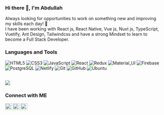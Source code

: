 ### Hi there 👋, I'm Abdullah

<p>
Always looking for opportunities to work on something new and improving my skills each day! 🚀
<br/>
I have been working with React js, React Native, Vue js, Nuxt js, TypeScript, Vuetify, Ant Design, Tailwindcss and have a strong Mindset to learn to become a Full Stack Developer.  
</p>  

<!-- <div align="center">
<img  src="https://camo.githubusercontent.com/992babdffd8c74a1502de375fbdf7e4d54773242/68747470733a2f2f6d656469612e67697068792e636f6d2f6d656469612f53576f536b4e36447854737a71494b4571762f67697068792e676966" width="50%"/>
</div> -->

### Languages and Tools
![HTML5](https://img.shields.io/badge/-HTML5-white?style=flat-square&logo=html5&logoColor=halloweenorange)
![CSS3](https://img.shields.io/badge/-CSS3-white?style=flat-square&logo=css3&logoColor=blue)
![JavaScript](https://img.shields.io/badge/-JavaScript-white?style=flat-square&logo=javascript&logoColor=yellow)
![React](https://img.shields.io/badge/-React-white?style=flat-square&logo=react&logoColor=skyblue)
![Redux](https://img.shields.io/badge/-Redux-white?style=flat-square&logo=Redux&logoColor=blueviolet)
![Material_UI](https://img.shields.io/badge/-Material_UI-white?style=flat-square&logo=material-ui&logoColor=blue)
![Firebase](https://img.shields.io/badge/-Firebase-white?style=flat-square&logo=Firebase&logoColor=minionyellow) <br>
![PostgreSQL](https://img.shields.io/badge/-PostgreSQL-white?style=flat-square&logo=postgreSQL&logoColor=teal)
![Netlify](https://img.shields.io/badge/-Netlify-white?style=flat-square&logo=netlify&logoColor=blue)
![Git](https://img.shields.io/badge/-Git-white?style=flat-square&logo=git&logoColor=portlandorage)
![GitHub](https://img.shields.io/badge/-GitHub-white?style=flat-square&logo=github&logoColor=black)
![Ubuntu](https://img.shields.io/badge/-Ubuntu-white?style=flat-square&logo=ubuntu&logoColor=redorange)

<br>
 
<img src="https://github-readme-stats.vercel.app/api/top-langs/?username=mamun-63&layout=compact&hide=Jupyter%20Notebook" />

<!-- ![Profile views](https://gpvc.arturio.dev/mamun-63) -->

### Connect with ME

<a href="#">
  <img align="left" alt="Abdullah's Linkedin" width="22px" src="https://cdn.jsdelivr.net/npm/simple-icons@v3/icons/linkedin.svg" />
</a>

<a href="mailto:mamun.cse63@gmail.com">
  <img align="left" alt="Abdullah's Email" width="22px" src="https://cdn.jsdelivr.net/npm/simple-icons@v3/icons/gmail.svg" />
</a>

<a href="https://codeforces.com/submissions/Mamun_63">
  <img align="left" alt="Abdullah's Codeforces" width="22px" src="https://cdn.jsdelivr.net/npm/simple-icons@3.8.0/icons/codeforces.svg" />
</a>

<!--
**mamun-63/mamun-63** is a ✨ _special_ ✨ repository because its `README.md` (this file) appears on your GitHub profile.

Here are some ideas to get you started:

- 🔭 I’m currently working on ...
- 🌱 I’m currently learning ...
- 👯 I’m looking to collaborate on ...
- 🤔 I’m looking for help with ...
- 💬 Ask me about ...
- 📫 How to reach me: ...
- 😄 Pronouns: ...
- ⚡ Fun fact: ...
-->
